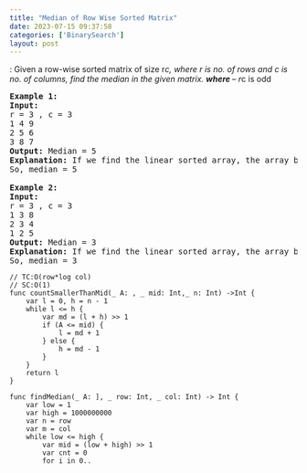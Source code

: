 ```yaml
---
title: "Median of Row Wise Sorted Matrix"
date: 2023-07-15 09:37:58
categories: ['BinarySearch']
layout: post
---
```


<!-- wp:paragraph -->
: Given a row-wise sorted matrix of size r*c, where r is no. of rows and c is no. of columns, find the median in the given matrix. <strong>where </strong>– r*c is odd


<!-- /wp:paragraph -->

<!-- wp:preformatted -->
<pre class="wp-block-preformatted"><strong>Example 1:</strong>
<strong>Input:</strong> 
r = 3 , c = 3
1 4 9 
2 5 6
3 8 7
<strong>Output:</strong> Median = 5
<strong>Explanation:</strong> If we find the linear sorted array, the array becomes 1 2 3 4 5 6 7 8 9
So, median = 5

<strong>Example 2:</strong>
<strong>Input:</strong> 
r = 3 , c = 3
1 3 8
2 3 4
1 2 5
<strong>Output:</strong> Median = 3
<strong>Explanation:</strong> If we find the linear sorted array, the array becomes 1 1 2 2 3 3 4 5 7 8
So, median = 3</pre>
<!-- /wp:preformatted -->

<!-- wp:code -->
<pre class="wp-block-code"><code lang="swift" class="language-swift">// TC:O(row*log col)
// SC:O(1)
func countSmallerThanMid(_ A: , _ mid: Int,_ n: Int) ->Int {
    var l = 0, h = n - 1
    while l <= h {
        var md = (l + h) >> 1
        if (A <= mid) {
            l = md + 1
        } else {
            h = md - 1
        }
    }
    return l
}

func findMedian(_ A: ], _ row: Int, _ col: Int) -> Int {
    var low = 1
    var high = 1000000000
    var n = row
    var m = col
    while low <= high {
        var mid = (low + high) >> 1
        var cnt = 0
        for i in 0..<n {
            cnt += countSmallerThanMid(A, mid, col)
        }
        if (cnt <= (n * m) / 2) {
            low = mid + 1
        } else {
            high = mid - 1
        }
    }
    return low
}
var row1 = 3, col1 = 3
var aMatrix = ,
           ,
           ]
print("The median of the row-wise sorted matrix is: ", findMedian(aMatrix, row1, col1)) // 3
//Explanation: If we find the linear sorted array, the array becomes 1 1 2 2 3 3 4 5 7 8 So, median = 3</code></pre>
<!-- /wp:code -->